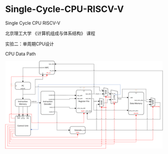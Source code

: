 # Single-Cycle-CPU-RISCV-V
Single Cycle CPU RISCV-V


北京理工大学 《计算机组成与体系结构》 课程

实验二：单周期CPU设计

CPU Data Path

<img src="./Single Cycle CPU Data Path.png" alt="CPU Data Path"  />